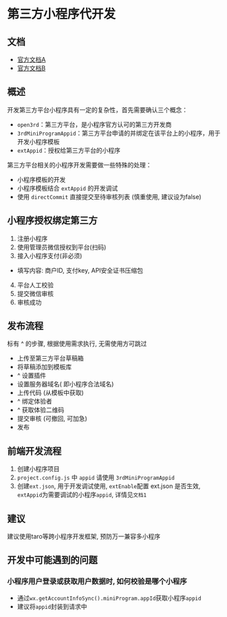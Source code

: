 # 第三方小程序代开发

## 文档
- [官方文档A](https://developers.weixin.qq.com/miniprogram/dev/devtools/ext.html)
- [官方文档B](https://developers.weixin.qq.com/doc/oplatform/Third-party_Platforms/Mini_Programs/Intro.html)

## 概述
开发第三方平台小程序具有一定的复杂性，首先需要确认三个概念：
- `open3rd`：第三方平台，是小程序官方认可的第三方开发商
- `3rdMiniProgramAppid`：第三方平台申请的并绑定在该平台上的小程序，用于开发小程序模板
- `extAppid`：授权给第三方平台的小程序

第三方平台相关的小程序开发需要做一些特殊的处理：
- 小程序模板的开发
- 小程序模板结合 `extAppid` 的开发调试
- 使用 `directCommit` 直接提交至待审核列表 (慎重使用, 建议设为false)

## 小程序授权绑定第三方
1. 注册小程序
2. 使用管理员微信授权到平台(扫码)
3. 接入小程序支付(非必须)
  - 填写内容: 商户ID, 支付key, API安全证书压缩包
4. 平台人工校验
5. 提交微信审核
6. 审核成功

## 发布流程
标有 ^ 的步骤, 根据使用需求执行, 无需使用方可跳过
- 上传至第三方平台草稿箱
- 将草稿添加到模板库
- ^ 设置插件
- 设置服务器域名( 即小程序合法域名)
- 上传代码 (从模板中获取)
- ^ 绑定体验者
- ^ 获取体验二维码
- 提交审核 (可撤回, 可加急)
- 发布

## 前端开发流程
1. 创建小程序项目
2. `project.config.js` 中 `appid` 请使用 `3rdMiniProgramAppid`
3. 创建`ext.json`, 用于开发调试使用, `extEnable`配置 ext.json 是否生效, `extAppid`为需要调试的小程序`appid`, 详情见`文档1`

## 建议
建议使用taro等跨小程序开发框架, 预防万一兼容多小程序

## 开发中可能遇到的问题

### 小程序用户登录或获取用户数据时, 如何校验是哪个小程序
- 通过`wx.getAccountInfoSync().miniProgram.appId`获取小程序`appid`
- 建议将`appid`封装到请求中
